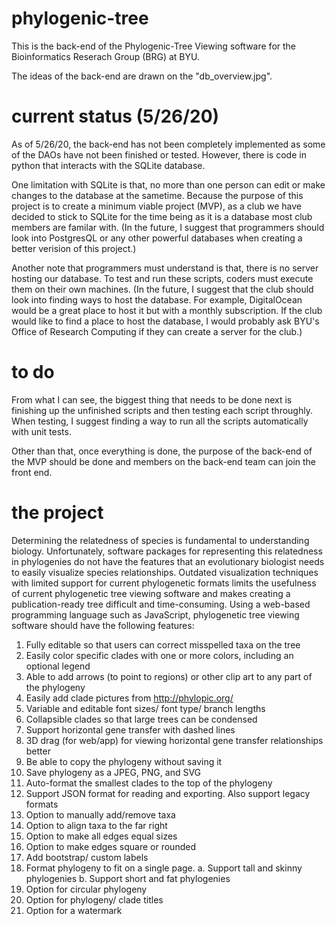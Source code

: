 # phylogenic-tree

This is the back-end of the Phylogenic-Tree Viewing software for the Bioinformatics Reserach Group (BRG) at BYU.

The ideas of the back-end are drawn on the "db_overview.jpg". 

# current status (5/26/20)

As of 5/26/20, the back-end has not been completely implemented as some of the DAOs have not been finished or tested. However, there is code in python that interacts with the SQLite database.

One limitation with SQLite is that, no more than one person can edit or make changes to the database at the sametime. Because the purpose of this project is to create a minimum viable project (MVP), as a club we have decided to stick to SQLite for the time being as it is a database most club members are familar with. (In the future, I suggest that programmers should look into PostgresQL or any other powerful databases when creating a better verision of this project.)

Another note that programmers must understand is that, there is no server hosting our database. To test and run these scripts, coders must execute them on their own machines. (In the future, I suggest that the club should look into finding ways to host the database. For example, DigitalOcean would be a great place to host it but with a monthly subscription. If the club would like to find a place to host the database, I would probably ask BYU's Office of Research Computing if they can create a server for the club.)

# to do

From what I can see, the biggest thing that needs to be done next is finishing up the unfinished scripts and then testing each script throughly. When testing, I suggest finding a way to run all the scripts automatically with unit tests.

Other than that, once everything is done, the purpose of the back-end of the MVP should be done and members on the back-end team can join the front end.

# the project

Determining the relatedness of species is fundamental to understanding biology. Unfortunately, software packages for representing this relatedness in phylogenies do not have the features that an evolutionary biologist needs to easily visualize species relationships. Outdated visualization techniques with limited support for current phylogenetic formats limits the usefulness of current phylogenetic tree viewing software and makes creating a publication-ready tree difficult and time-consuming. Using a web-based programming language such as JavaScript, phylogenetic tree viewing software should have the following features:

1. Fully editable so that users can correct misspelled taxa on the tree
2. Easily color specific clades with one or more colors, including an optional legend
3. Able to add arrows (to point to regions) or other clip art to any part of the phylogeny
4. Easily add clade pictures from http://phylopic.org/
5. Variable and editable font sizes/ font type/ branch lengths
6. Collapsible clades so that large trees can be condensed
7. Support horizontal gene transfer with dashed lines
8. 3D drag (for web/app) for viewing horizontal gene transfer relationships better
9. Be able to copy the phylogeny without saving it
10. Save phylogeny as a JPEG, PNG, and SVG
11. Auto-format the smallest clades to the top of the phylogeny    
12. Support JSON format for reading and exporting. Also support legacy formats
13. Option to manually add/remove taxa
14. Option to align taxa to the far right
15. Option to make all edges equal sizes
16. Option to make edges square or rounded
17. Add bootstrap/ custom labels
18. Format phylogeny to fit on a single page.
a. Support tall and skinny phylogenies
b. Support short and fat phylogenies  
19. Option for circular phylogeny
20. Option for phylogeny/ clade titles
21. Option for a watermark
